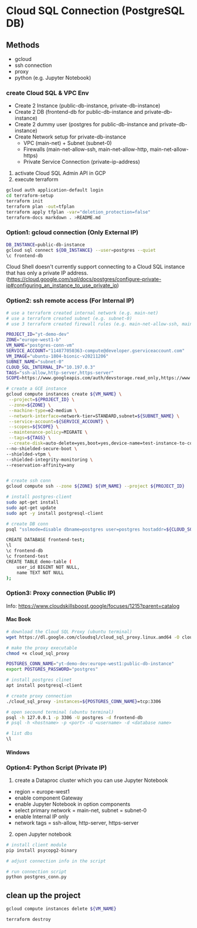 # Cloud SQL Connection (PostgreSQL DB)

## Methods
- gcloud
- ssh connection
- proxy
- python (e.g. Jupyter Notebook)


### create Cloud SQL & VPC Env
- Create 2 Instance (public-db-instance, private-db-instance)
- Create 2 DB (frontend-db for public-db-instance and private-db-instance)
- Create 2 dummy user (postgres for public-db-instance and private-db-instance)
- Create Network setup for private-db-instance 
    - VPC (main-net) + Subnet (subnet-0)
    - Firewalls (main-net-allow-ssh, main-net-allow-http, main-net-allow-https)
    - Private Service Connection (private-ip-address)

1. activate Cloud SQL Admin API in GCP
2. execute terraform
```bash
gcloud auth application-default login
cd terraform-setup
terraform init
terraform plan -out=tfplan
terraform apply tfplan -var="deletion_protection=false"
terraform-docs markdown . >README.md
```

### Option1: gcloud connection (Only External IP)

```bash
DB_INSTANCE=public-db-instance
gcloud sql connect ${DB_INSTANCE} --user=postgres --quiet
\c frontend-db 
```
Cloud Shell doesn't currently support connecting to a Cloud SQL instance that has only a private IP address. (https://cloud.google.com/sql/docs/postgres/configure-private-ip#configuring_an_instance_to_use_private_ip)


### Option2: ssh remote access (For Internal IP)

```bash
# use a terraform created internal network (e.g. main-net)
# use a terraform created subnet (e.g. subnet-0)
# use 3 terraform created firewall rules (e.g. main-net-allow-ssh, main-net-allow-http, main-net-allow-https)

PROJECT_ID="yt-demo-dev"
ZONE="europe-west1-b"
VM_NAME="postgres-conn-vm"
SERVICE_ACCOUNT="114877050363-compute@developer.gserviceaccount.com"
VM_IMAGE="ubuntu-1804-bionic-v20211206"
SUBNET_NAME="subnet-0"
CLOUD_SQL_INTERNAL_IP="10.197.0.3"
TAGS="ssh-allow,http-server,https-server"
SCOPE=https://www.googleapis.com/auth/devstorage.read_only,https://www.googleapis.com/auth/logging.write,https://www.googleapis.com/auth/monitoring.write,https://www.googleapis.com/auth/servicecontrol,https://www.googleapis.com/auth/service.management.readonly,https://www.googleapis.com/auth/trace.append

# create a GCE instance
gcloud compute instances create ${VM_NAME} \
 --project=${PROJECT_ID} \
 --zone=${ZONE} \
 --machine-type=e2-medium \
 --network-interface=network-tier=STANDARD,subnet=${SUBNET_NAME} \
 --service-account=${SERVICE_ACCOUNT} \
 --scopes=${SCOPE} \
 --maintenance-policy=MIGRATE \
 --tags=${TAGS} \
 --create-disk=auto-delete=yes,boot=yes,device-name=test-instance-to-connect-sql,image=projects/ubuntu-os-cloud/global/images/${VM_IMAGE},mode=rw,size=10,type=projects/${PROJECT_ID}/zones/${ZONE}/diskTypes/pd-balanced \
--no-shielded-secure-boot \
--shielded-vtpm \
--shielded-integrity-monitoring \
--reservation-affinity=any


# create ssh conn
gcloud compute ssh --zone ${ZONE} ${VM_NAME} --project ${PROJECT_ID}

# install postgres-client
sudo apt-get install
sudo apt-get update
sudo apt -y install postgresql-client

# create DB conn
psql "sslmode=disable dbname=postgres user=postgres hostaddr=${CLOUD_SQL_INTERNAL_IP}"

CREATE DATABASE frontend-test;
\l
\c frontend-db
\c frontend-test
CREATE TABLE demo-table (
    user_id BIGINT NOT NULL, 
    name TEXT NOT NULL
); 
```

### Option3: Proxy connection (Public IP)
Info: https://www.cloudskillsboost.google/focuses/1215?parent=catalog

#### Mac Book
```bash
# download the Cloud SQL Proxy (ubuntu terminal)
wget https://dl.google.com/cloudsql/cloud_sql_proxy.linux.amd64 -O cloud_sql_proxy

# make the proxy executable
chmod +x cloud_sql_proxy

POSTGRES_CONN_NAME="yt-demo-dev:europe-west1:public-db-instance"
export POSTGRES_PASSWORD="postgres"

# install postgres clinet
apt install postgresql-client

# create proxy connection
./cloud_sql_proxy -instances=${POSTGRES_CONN_NAME}=tcp:3306

# open secound terminal (ubuntu terminal)
psql -h 127.0.0.1 -p 3306 -U postgres -d frontend-db 
# psql -h <hostname> -p <port> -U <username> -d <database name>

# list dbs
\l
```

#### Windows

### Option4: Python Script (Private IP)

1. create a Dataproc cluster which you can use Jupyter Notebook
- region = europe-west1
- enable component Gateway
- enable Jupyter Notebook in option components
- select primary network = main-net, subnet = subnet-0
- enable Internal IP only
- network tags = ssh-allow, http-server, https-server

2. open Jupyter notebook

```bash
# install client module
pip install psycopg2-binary

# adjust connection info in the script

# run connection script
python postgres_conn.py

```

## clean up the project
```bash
gcloud compute instances delete ${VM_NAME}

terraform destroy
```